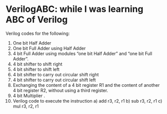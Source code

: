 # VerilogABC: while I was learning ABC of Verilog 
Verilog codes for the following:
  1. One bit Half Adder 
  2. One bit Full Adder using Half Adder 
  3. 4 bit Full Adder using modules “one bit Half Adder” and “one bit Full Adder”.
  4. 4 bit shifter to shift right 
  5. 4 bit shifter to shift left 
  6. 4 bit shifter to carry out circular shift right 
  7. 4 bit shifter to carry out circular shift left 
  8. Exchanging the content of a 4 bit register R1 and the content of another 4 bit register R2, without using a third register.
  9. 4 bit Multiplier . 
  10. Verilog code to execute the instruction 
      a) add r3, r2, r1 
      b) sub r3, r2, r1 
      c) mul r3, r2, r1 
      
